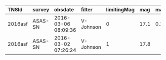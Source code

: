 | TNSId    | survey   | obsdate              | filter     | limitingMag  | mag   | magErr  | magUnit  | suggestedType  | telescope        | exptime  | reportAddedDate      | reportingGroup  | objectName   |
|:---------|:---------|:---------------------|:-----------|:-------------|:------|:--------|:---------|:---------------|:-----------------|:---------|:---------------------|:----------------|:-------------|
| 2016asf  | ASAS-SN  | 2016-03-06 08:09:36  | V-Johnson  | 0            | 17.1  | 0.12    | VegaMag  | PSN            | ASASSN-1_Brutus  | 270      | 2016-03-07 04:08:20  | ASAS-SN         | ASASSN-16cs  |
| 2016asf  | ASAS-SN  | 2016-03-02 07:26:24  | V-Johnson  | 1            | 17.8  |         | VegaMag  | PSN            | ASASSN-1_Brutus  | 270      | 2016-03-07 04:08:20  | ASAS-SN         | ASASSN-16cs  |